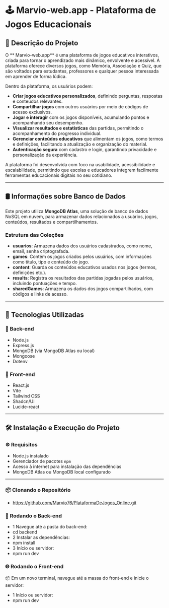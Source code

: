 # 🕹️ Marvio-web.app - Plataforma de Jogos Educacionais

## 📖 Descrição do Projeto

O ** Marvio-web.app** é uma plataforma de jogos educativos interativos, criada para tornar o aprendizado mais dinâmico, envolvente e acessível. A plataforma oferece diversos jogos, como Memória, Associação e Quiz, que são voltados para estudantes, professores e qualquer pessoa interessada em aprender de forma lúdica.

Dentro da plataforma, os usuários podem:

- **Criar jogos educativos personalizados**, definindo perguntas, respostas e conteúdos relevantes.
- **Compartilhar jogos** com outros usuários por meio de códigos de acesso exclusivos.
- **Jogar e interagir** com os jogos disponíveis, acumulando pontos e acompanhando seu desempenho.
- **Visualizar resultados e estatísticas** das partidas, permitindo o acompanhamento do progresso individual.
- **Gerenciar conteúdos educativos** que alimentam os jogos, como termos e definições, facilitando a atualização e organização do
material.
- **Autenticação segura** com cadastro e login, garantindo privacidade e personalização da experiência.

A plataforma foi desenvolvida com foco na usabilidade, acessibilidade e escalabilidade, permitindo que escolas e educadores integrem facilmente ferramentas educacionais digitais no seu cotidiano.




---

## 🛢️ Informações sobre Banco de Dados

Este projeto utiliza **MongoDB Atlas**, uma solução de banco de dados NoSQL em nuvem, para armazenar dados relacionados a usuários, jogos, conteúdos, resultados e compartilhamentos.

### Estrutura das Coleções

- **usuarios**: Armazena dados dos usuários cadastrados, como nome, email, senha criptografada.
- **games**: Contém os jogos criados pelos usuários, com informações como título, tipo e conteúdo do jogo.
- **content**: Guarda os conteúdos educativos usados nos jogos (termos, definições etc.).
- **results**: Registra os resultados das partidas jogadas pelos usuários, incluindo pontuações e tempo.
- **sharedGames**: Armazena os dados dos jogos compartilhados, com códigos e links de acesso.


---
## 🚀 Tecnologias Utilizadas

### 🔧 Back-end
- Node.js
- Express.js
- MongoDB (via MongoDB Atlas ou local)
- Mongoose
- Dotenv

### 🎨 Front-end
- React.js
- Vite
- Tailwind CSS
- Shadcn/UI
- Lucide-react

---

## 🛠️ Instalação e Execução do Projeto

### ⚙️ Requisitos
- Node.js instalado
- Gerenciador de pacotes `npm`
- Acesso à internet para instalação das dependências
- MongoDB Atlas ou MongoDB local configurado

---

### 📦 Clonando o Repositório
- https://github.com/Marvio76/PlataformaDeJogos_Online.git

### 🚀 Rodando o Back-end
- 1  Navegue até a pasta do back-end:
- cd backend
- 2 Instalar as dependências:
- npm install
- 3 Início ou servidor:
- npm run dev

### 🌐 Rodando o Front-end
📦 Em um novo terminal, navegue até a massa do front-end e inicie o servidor:
- 1 Início ou servidor:
- npm run dev
